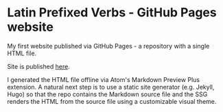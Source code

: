 # Latin Prefixed Verbs - GitHub Pages website

My first website published via GitHub Pages - a repository with a single HTML file.

Site is published [here](https://jnfischer.github.io/latin-prefixed-verbs/prefixedverbs.html).

I generated the HTML file offline via Atom's Markdown Preview Plus extension. A natural next step is to use a static site generator (e.g. Jekyll, Hugo) so that the repo contains the Markdown source file and the SSG renders the HTML from the source file using a customizable visual theme.
